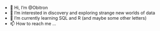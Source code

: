 - 👋 Hi, I’m @Obitron
- 👀 I’m interested in discovery and exploring strange new worlds of data
- 🌱 I’m currently learning SQL and R (and maybe some other letters)
- 📫 How to reach me ...

<!---
Obitron/Obitron is a ✨ special ✨ repository because its `README.md` (this file) appears on your GitHub profile.
You can click the Preview link to take a look at your changes.
--->
